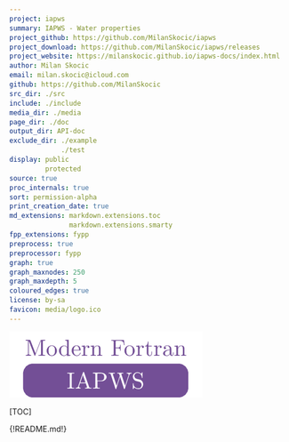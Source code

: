 ```yaml
---
project: iapws
summary: IAPWS - Water properties
project_github: https://github.com/MilanSkocic/iapws
project_download: https://github.com/MilanSkocic/iapws/releases
project_website: https://milanskocic.github.io/iapws-docs/index.html
author: Milan Skocic
email: milan.skocic@icloud.com
github: https://github.com/MilanSkocic
src_dir: ./src
include: ./include
media_dir: ./media
page_dir: ./doc
output_dir: API-doc
exclude_dir: ./example
             ./test
display: public
         protected
source: true
proc_internals: true
sort: permission-alpha
print_creation_date: true
md_extensions: markdown.extensions.toc
               markdown.extensions.smarty
fpp_extensions: fypp
preprocess: true
preprocessor: fypp
graph: true
graph_maxnodes: 250
graph_maxdepth: 5
coloured_edges: true
license: by-sa
favicon: media/logo.ico
---
```


![iapws](./media/logo.png)

[TOC]

{!README.md!}

